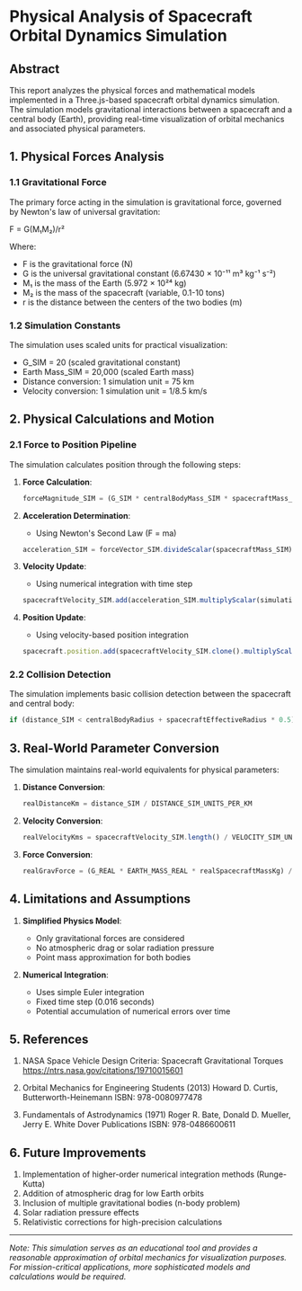 # Physical Analysis of Spacecraft Orbital Dynamics Simulation

## Abstract
This report analyzes the physical forces and mathematical models implemented in a Three.js-based spacecraft orbital dynamics simulation. The simulation models gravitational interactions between a spacecraft and a central body (Earth), providing real-time visualization of orbital mechanics and associated physical parameters.

## 1. Physical Forces Analysis

### 1.1 Gravitational Force
The primary force acting in the simulation is gravitational force, governed by Newton's law of universal gravitation:

F = G(M₁M₂)/r²

Where:
- F is the gravitational force (N)
- G is the universal gravitational constant (6.67430 × 10⁻¹¹ m³ kg⁻¹ s⁻²)
- M₁ is the mass of the Earth (5.972 × 10²⁴ kg)
- M₂ is the mass of the spacecraft (variable, 0.1-10 tons)
- r is the distance between the centers of the two bodies (m)

### 1.2 Simulation Constants
The simulation uses scaled units for practical visualization:
- G_SIM = 20 (scaled gravitational constant)
- Earth Mass_SIM = 20,000 (scaled Earth mass)
- Distance conversion: 1 simulation unit = 75 km
- Velocity conversion: 1 simulation unit = 1/8.5 km/s

## 2. Physical Calculations and Motion

### 2.1 Force to Position Pipeline
The simulation calculates position through the following steps:

1. **Force Calculation**:
   ```javascript
   forceMagnitude_SIM = (G_SIM * centralBodyMass_SIM * spacecraftMass_SIM) / distanceSq_SIM
   ```

2. **Acceleration Determination**:
   - Using Newton's Second Law (F = ma)
   ```javascript
   acceleration_SIM = forceVector_SIM.divideScalar(spacecraftMass_SIM)
   ```

3. **Velocity Update**:
   - Using numerical integration with time step
   ```javascript
   spacecraftVelocity_SIM.add(acceleration_SIM.multiplyScalar(simulationTimeStep))
   ```

4. **Position Update**:
   - Using velocity-based position integration
   ```javascript
   spacecraft.position.add(spacecraftVelocity_SIM.clone().multiplyScalar(simulationTimeStep))
   ```

### 2.2 Collision Detection
The simulation implements basic collision detection between the spacecraft and central body:
```javascript
if (distance_SIM < centralBodyRadius + spacecraftEffectiveRadius * 0.5)
```

## 3. Real-World Parameter Conversion

The simulation maintains real-world equivalents for physical parameters:

1. **Distance Conversion**:
   ```javascript
   realDistanceKm = distance_SIM / DISTANCE_SIM_UNITS_PER_KM
   ```

2. **Velocity Conversion**:
   ```javascript
   realVelocityKms = spacecraftVelocity_SIM.length() / VELOCITY_SIM_UNITS_PER_KMS
   ```

3. **Force Conversion**:
   ```javascript
   realGravForce = (G_REAL * EARTH_MASS_REAL * realSpacecraftMassKg) / (realDistanceM * realDistanceM)
   ```

## 4. Limitations and Assumptions

1. **Simplified Physics Model**:
   - Only gravitational forces are considered
   - No atmospheric drag or solar radiation pressure
   - Point mass approximation for both bodies

2. **Numerical Integration**:
   - Uses simple Euler integration
   - Fixed time step (0.016 seconds)
   - Potential accumulation of numerical errors over time

## 5. References

1. NASA Space Vehicle Design Criteria: Spacecraft Gravitational Torques
   https://ntrs.nasa.gov/citations/19710015601

2. Orbital Mechanics for Engineering Students (2013)
   Howard D. Curtis, Butterworth-Heinemann
   ISBN: 978-0080977478

3. Fundamentals of Astrodynamics (1971)
   Roger R. Bate, Donald D. Mueller, Jerry E. White
   Dover Publications
   ISBN: 978-0486600611

## 6. Future Improvements

1. Implementation of higher-order numerical integration methods (Runge-Kutta)
2. Addition of atmospheric drag for low Earth orbits
3. Inclusion of multiple gravitational bodies (n-body problem)
4. Solar radiation pressure effects
5. Relativistic corrections for high-precision calculations

---
*Note: This simulation serves as an educational tool and provides a reasonable approximation of orbital mechanics for visualization purposes. For mission-critical applications, more sophisticated models and calculations would be required.* 